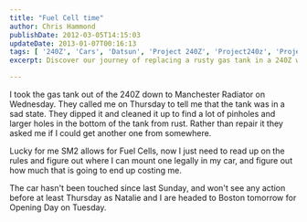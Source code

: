 ```yaml
---
title: "Fuel Cell time"
author: Chris Hammond
publishDate: 2012-03-05T14:15:03
updateDate: 2013-01-07T00:16:13
tags: [ '240Z', 'Cars', 'Datsun', 'Project 240Z', 'Project240z', 'Project240Zcom' ]
excerpt: Discover our journey of replacing a rusty gas tank in a 240Z with a fuel cell. Learn about the process, rules and costs involved.

---
```

<P>I took the gas tank out of the 240Z down to Manchester Radiator on Wednesday. They called me on Thursday to tell me that the tank was in a sad state. They dipped it and cleaned it up to find a lot of pinholes and larger holes in the bottom of the tank from rust. Rather than repair it they asked me if I could get another one from somewhere.</P> <P>Lucky for me SM2 allows for Fuel Cells, now I just need to read up on the rules and figure out where I can mount one legally in my car, and figure out how much that is going to end up costing me.</P> <P>The car hasn't been touched since last Sunday, and won't see any action before at least Thursday as Natalie and I are headed to Boston tomorrow for Opening Day on Tuesday.</P>


